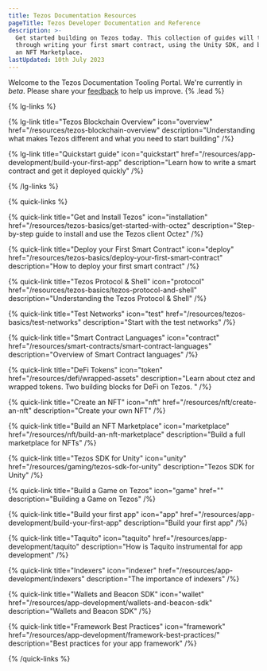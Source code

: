 ```yaml
---
title: Tezos Documentation Resources
pageTitle: Tezos Developer Documentation and Reference
description: >-
  Get started building on Tezos today. This collection of guides will take you
  through writing your first smart contract, using the Unity SDK, and building
  an NFT Marketplace.
lastUpdated: 10th July 2023
---
```


Welcome to the Tezos Documentation Tooling Portal. We're currently in _beta_. Please share your [feedback](https://github.com/trilitech/tezos-developer-docs/issues/new/choose) to help us improve. {% .lead %}

{% lg-links %}

{% lg-link title="Tezos Blockchain Overview" icon="overview" href="/resources/tezos-blockchain-overview" description="Understanding what makes Tezos different and what you need to start building" /%}

{% lg-link title="Quickstart guide" icon="quickstart" href="/resources/app-development/build-your-first-app" description="Learn how to write a smart contract and get it deployed quickly" /%}

{% /lg-links %}

{% quick-links %}

{% quick-link title="Get and Install Tezos" icon="installation" href="/resources/tezos-basics/get-started-with-octez" description="Step-by-step guide to install and use the Tezos client Octez" /%}

{% quick-link title="Deploy your First Smart Contract" icon="deploy" href="/resources/tezos-basics/deploy-your-first-smart-contract" description="How to deploy your first smart contract" /%}

{% quick-link title="Tezos Protocol & Shell" icon="protocol" href="/resources/tezos-basics/tezos-protocol-and-shell" description="Understanding the Tezos Protocol & Shell" /%}

{% quick-link title="Test Networks" icon="test" href="/resources/tezos-basics/test-networks" description="Start with the test networks" /%}

{% quick-link title="Smart Contract Languages" icon="contract" href="/resources/smart-contracts/smart-contract-languages" description="Overview of Smart Contract languages" /%}

{% quick-link title="DeFi Tokens" icon="token" href="/resources/defi/wrapped-assets" description="Learn about ctez and wrapped tokens. Two building blocks for DeFi on Tezos. " /%}

{% quick-link title="Create an NFT" icon="nft" href="/resources/nft/create-an-nft" description="Create your own NFT" /%}

{% quick-link title="Build an NFT Marketplace" icon="marketplace" href="/resources/nft/build-an-nft-marketplace" description="Build a full marketplace for NFTs" /%}

{% quick-link title="Tezos SDK for Unity" icon="unity" href="/resources/gaming/tezos-sdk-for-unity" description="Tezos SDK for Unity" /%}

{% quick-link title="Build a Game on Tezos" icon="game" href="" description="Building a Game on Tezos" /%}

{% quick-link title="Build your first app" icon="app" href="/resources/app-development/build-your-first-app" description="Build your first app" /%}

{% quick-link title="Taquito" icon="taquito" href="/resources/app-development/taquito" description="How is Taquito instrumental for app development" /%}

{% quick-link title="Indexers" icon="indexer" href="/resources/app-development/indexers" description="The importance of indexers" /%}

{% quick-link title="Wallets and Beacon SDK" icon="wallet" href="/resources/app-development/wallets-and-beacon-sdk" description="Wallets and Beacon SDK" /%}

{% quick-link title="Framework Best Practices" icon="framework" href="/resources/app-development/framework-best-practices/" description="Best practices for your app framework" /%}

{% /quick-links %}
